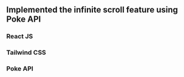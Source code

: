 ## Implemented the infinite scroll feature using Poke API

### React JS
### Tailwind CSS
### Poke API